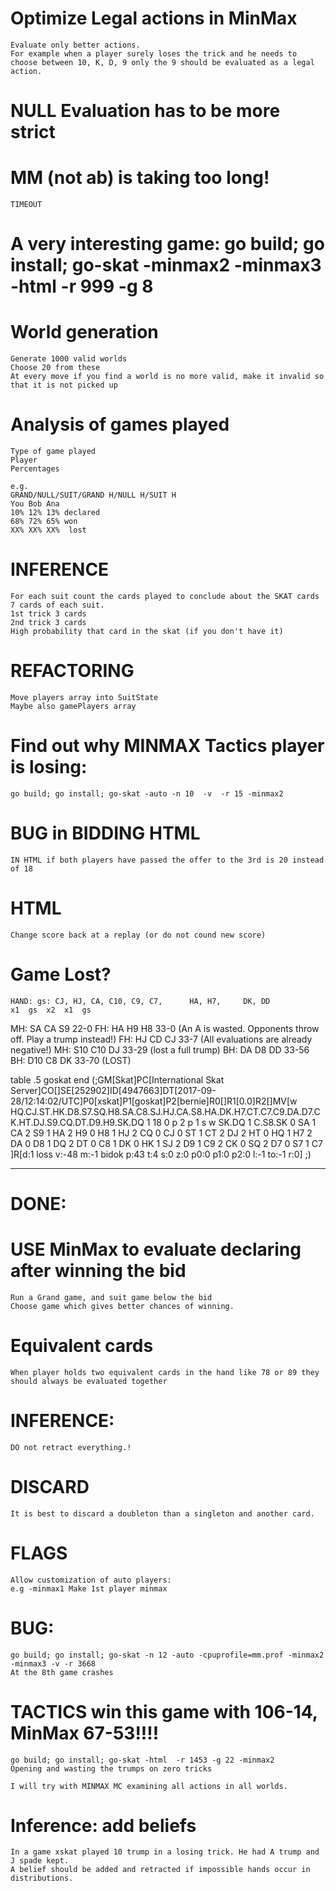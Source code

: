
# Optimize Legal actions in MinMax
	Evaluate only better actions.
	For example when a player surely loses the trick and he needs to choose between 10, K, D, 9 only the 9 should be evaluated as a legal action.

# NULL Evaluation has to be more strict

# MM (not ab) is taking too long!
	TIMEOUT

# A very interesting game: go build; go install; go-skat -minmax2 -minmax3 -html -r 999 -g 8
	

# World generation
	Generate 1000 valid worlds
	Choose 20 from these
	At every move if you find a world is no more valid, make it invalid so that it is not picked up


# Analysis of games played
	Type of game played
	Player
	Percentages

	e.g.
	GRAND/NULL/SUIT/GRAND H/NULL H/SUIT H
	You Bob Ana
	10% 12% 13% declared
	68% 72% 65% won
	XX% XX% XX%  lost

# INFERENCE
	For each suit count the cards played to conclude about the SKAT cards
	7 cards of each suit.
	1st trick 3 cards
	2nd trick 3 cards
	High probability that card in the skat (if you don't have it)

# REFACTORING
	Move players array into SuitState
	Maybe also gamePlayers array

# Find out why MINMAX Tactics player is losing:
	go build; go install; go-skat -auto -n 10  -v  -r 15 -minmax2

# BUG in BIDDING HTML
	IN HTML if both players have passed the offer to the 3rd is 20 instead of 18

# HTML
	Change score back at a replay (or do not cound new score)

# Game Lost?
	HAND: gs: CJ, HJ, CA, C10, C9, C7, 		HA, H7,		DK, DD
	x1 	gs 	x2 	x1 	gs
MH:	SA 	CA 	S9 			22-0
FH:		HA 	H9 	H8 		33-0  (An A is wasted. Opponents throw off. Play a trump instead!)
FH: 	HJ 	CD 	CJ 		33-7	(All evaluations are already negative!)
MH: S10 C10 DJ 			33-29	(lost a full trump)
BH: 		DA 	D8 	DD 	33-56
BH: 		D10 C8 	DK 	33-70  (LOST)

 table .5 goskat end (;GM[Skat]PC[International Skat Server]CO[]SE[252902]ID[4947663]DT[2017-09-28/12:14:02/UTC]P0[xskat]P1[goskat]P2[bernie]R0[]R1[0.0]R2[]MV[w HQ.CJ.ST.HK.D8.S7.SQ.H8.SA.C8.SJ.HJ.CA.S8.HA.DK.H7.CT.C7.C9.DA.D7.CK.HT.DJ.S9.CQ.DT.D9.H9.SK.DQ 1 18 0 p 2 p 1 s w SK.DQ 1 C.S8.SK 0 SA 1 CA 2 S9 1 HA 2 H9 0 H8 1 HJ 2 CQ 0 CJ 0 ST 1 CT 2 DJ 2 HT 0 HQ 1 H7 2 DA 0 D8 1 DQ 2 DT 0 C8 1 DK 0 HK 1 SJ 2 D9 1 C9 2 CK 0 SQ 2 D7 0 S7 1 C7 ]R[d:1 loss v:-48 m:-1 bidok p:43 t:4 s:0 z:0 p0:0 p1:0 p2:0 l:-1 to:-1 r:0] ;)

-------------------------------------------------------------------------
# DONE:

# USE MinMax to evaluate declaring after winning the bid
	Run a Grand game, and suit game below the bid
	Choose game which gives better chances of winning.

# 	Equivalent cards
	When player holds two equivalent cards in the hand like 78 or 89 they should always be evaluated together

# INFERENCE:
	DO not retract everything.!

# DISCARD
	It is best to discard a doubleton than a singleton and another card.

# FLAGS
	Allow customization of auto players:
	e.g -minmax1 Make 1st player minmax

# BUG:
	go build; go install; go-skat -n 12 -auto -cpuprofile=mm.prof -minmax2 -minmax3 -v -r 3668
	At the 8th game crashes

# TACTICS win this game with 106-14, MinMax 67-53!!!!
	go build; go install; go-skat -html  -r 1453 -g 22 -minmax2
	Opening and wasting the trumps on zero tricks

	I will try with MINMAX MC examining all actions in all worlds.

# Inference: add beliefs
	In a game xskat played 10 trump in a losing trick. He had A trump and J spade kept. 
	A belief should be added and retracted if impossible hands occur in distributions.


